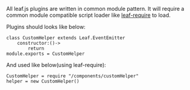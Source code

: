 All leaf.js plugins are written in common module pattern. It will require a common module compatible script loader like [leaf-require](https://github.com/NStal/leaf-require) to load.

Plugins should looks like below:

```coffee-script
class CustomHelper extends Leaf.EventEmitter
    constructor:()->
        return
module.exports = CustomHelper
```


And used like below(using leaf-require):
```coffee-script
CustomHelper = require "/components/customHelper"
helper = new CustomHelper()
```


